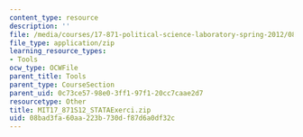 ```yaml
---
content_type: resource
description: ''
file: /media/courses/17-871-political-science-laboratory-spring-2012/08bad3fa60aa223b730df87d6a0df32c_MIT17_871S12_STATAExerci.zip
file_type: application/zip
learning_resource_types:
- Tools
ocw_type: OCWFile
parent_title: Tools
parent_type: CourseSection
parent_uid: 0c73ce57-98e0-3ff1-97f1-20cc7caae2d7
resourcetype: Other
title: MIT17_871S12_STATAExerci.zip
uid: 08bad3fa-60aa-223b-730d-f87d6a0df32c
---
```

